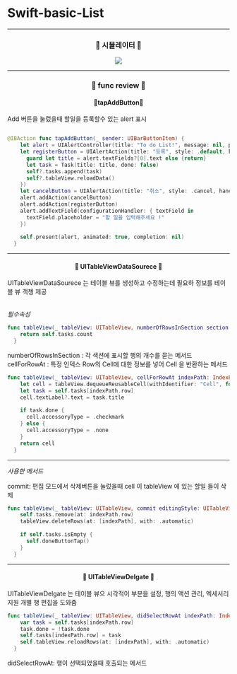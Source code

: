 # Swift-basic-List
<hr/>

<h3 align="center"> 🎥 시뮬레이터 🎥 </h3>

<p align="center"> 
  <img src="https://user-images.githubusercontent.com/91595135/159051029-85d61c45-08c6-4f36-87b3-2b691962c859.gif">
</p>
<hr/>

<h3 align="center">🔧 func review 🔧</h3>

<h4 align="center"> 🚀tapAddButton🚀 </h4>
Add 버튼을 눌렀을때 할일을 등록할수 있는 alert 표시

```swift

@IBAction func tapAddButton(_ sender: UIBarButtonItem) {
    let alert = UIAlertController(title: "To do List!", message: nil, preferredStyle: .alert)
    let registerButton = UIAlertAction(title: "등록", style: .default, handler: { [weak self] _ in
      guard let title = alert.textFields?[0].text else {return}
      let task = Task(title: title, done: false)
      self?.tasks.append(task)
      self?.tableView.reloadData()
    })
    let cancelButton = UIAlertAction(title: "취소", style: .cancel, handler: nil)
    alert.addAction(cancelButton)
    alert.addAction(registerButton)
    alert.addTextField(configurationHandler: { textField in
      textField.placeholder = "할 일을 입력해주세요 !"
    })
    
    self.present(alert, animated: true, completion: nil)
  }

```

<hr/>
<h4 align="center"> 🚀 UITableViewDataSourece 🚀 </h4>
UITableViewDataSourece 는 테이블 뷰를 생성하고 수정하는데 필요하 정보를 테이블 뷰 객쳉 제공 </br></br>


*필수속성*

```swift
func tableView(_ tableView: UITableView, numberOfRowsInSection section: Int) -> Int {
    return self.tasks.count
  }
```


numberOfRowsInSection : 각 색션에 표시할 행의 개수를 묻는 메서드 </br>
cellForRowAt : 특정 인덱스 Row의 Cell에 대한 정보를 넣어 Cell 을 반환하는 메서드 </br>

```swift
func tableView(_ tableView: UITableView, cellForRowAt indexPath: IndexPath) -> UITableViewCell {
    let cell = tableView.dequeueReusableCell(withIdentifier: "Cell", for: indexPath)
    let task = self.tasks[indexPath.row]
    cell.textLabel?.text = task.title
    
    if task.done {
      cell.accessoryType = .checkmark
    } else {
      cell.accessoryType = .none
    }
    return cell
  }
```
<hr/>

*사용한 메서드*

commit: 편집 모드에서 삭제버튼을 눌렀을때 cell 이 tableView 에 있는 할일 들이 삭제

```swift
func tableView(_ tableView: UITableView, commit editingStyle: UITableViewCell.EditingStyle, forRowAt indexPath: IndexPath) {
    self.tasks.remove(at: indexPath.row)
    tableView.deleteRows(at: [indexPath], with: .automatic)
    
    if self.tasks.isEmpty {
      self.doneButtonTap()
    }
  }
```

<hr/>

<h4 align="center"> 🚀 UITableViewDelgate 🚀 </h4>
UITableViewDelgate 는 테이블 뷰으 시각적이 부분을 설정, 행의 액션 관리, 엑세서리 지원 개별 행 편집을 도와줌 </br>

```swift
func tableView(_ tableView: UITableView, didSelectRowAt indexPath: IndexPath) {
    var task = self.tasks[indexPath.row]
    task.done = !task.done
    self.tasks[indexPath.row] = task
    self.tableView.reloadRows(at: [indexPath], with: .automatic)
  }
```

didSelectRowAt: 행이 선택되었을때 호출되는 메서드
